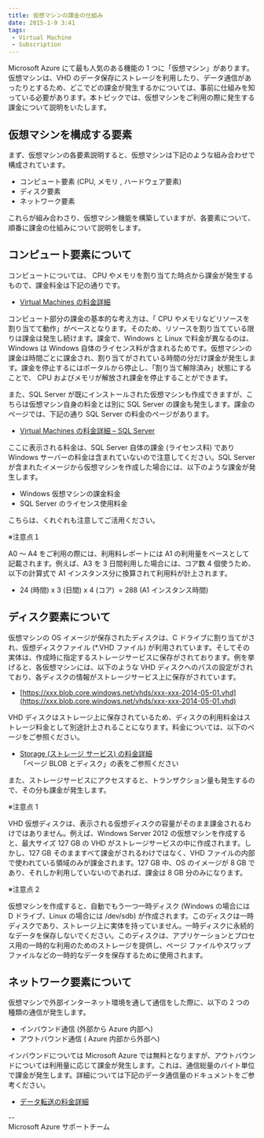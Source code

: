```yaml
---
title: 仮想マシンの課金の仕組み
date: 2015-1-9 3:41
tags:
 - Virtual Machine
 - Subscription
---
```

Microsoft Azure にて最も人気のある機能の 1 つに「仮想マシン」があります。仮想マシンは、VHD のデータ保存にストレージを利用したり、データ通信があったりとするため、どこでどの課金が発生するかについては、事前に仕組みを知っている必要があります。本トピックでは、仮想マシンをご利用の際に発生する課金について説明をいたします。

## 仮想マシンを構成する要素

まず、仮想マシンの各要素説明すると、仮想マシンは下記のような組み合わせで構成されています。

-   コンピュート要素 (CPU, メモリ , ハードウェア要素)
-   ディスク要素
-   ネットワーク要素

これらが組み合わさり、仮想マシン機能を構築していますが、各要素について、順番に課金の仕組みについて説明をします。

## コンピュート要素について

コンピュートについては、 CPU やメモリを割り当てた時点から課金が発生するもので、課金料金は下記の通りです。

-   [Virtual Machines の料金詳細](http://azure.microsoft.com/ja-jp/pricing/details/virtual-machines/)

コンピュート部分の課金の基本的な考え方は、「 CPU やメモリなどリソースを割り当てて動作」がベースとなります。そのため、リソースを割り当てている限りは課金は発生し続けます。課金で、Windows と Linux で料金が異なるのは、Windows は Windows 自体のライセンス料が含まれるためです。仮想マシンの課金は時間ごとに課金され、割り当てがされている時間の分だけ課金が発生します。課金を停止するにはポータルから停止し、「割り当て解除済み」状態にすることで、 CPU およびメモリが解放され課金を停止することができます。

また、SQL Server が既にインストールされた仮想マシンも作成できますが、こちらは仮想マシン自身の料金とは別に SQL Server の課金も発生します。課金のページでは、下記の通り SQL Server の料金のページがあります。

-   [Virtual Machines の料金詳細 – SQL Server](http://azure.microsoft.com/ja-jp/pricing/details/virtual-machines/#Sql)

ここに表示される料金は、SQL Server 自体の課金 (ライセンス料) であり Windows サーバーの料金は含まれていないので注意してください。SQL Server が含まれたイメージから仮想マシンを作成した場合には、以下のような課金が発生します。

-   Windows 仮想マシンの課金料金
-   SQL Server のライセンス使用料金

こちらは、くれぐれも注意してご活用ください。

※注意点１

A0 ～ A4 をご利用の際には、利用料レポートには A1 の利用量をベースとして記載されます。例えば、A3 を 3 日間利用した場合には、コア数 4 個使うため、以下の計算式で A1 インスタンス分に換算されて利用料が計上されます。

-   24 (時間) x 3 (日間) x 4 (コア)  = 288 (A1 インスタンス時間)

## ディスク要素について

仮想マシンの OS イメージが保存されたディスクは、C ドライブに割り当てがされ、仮想ディスクファイル (\*.VHD ファイル) が利用されています。そしてその実体は、作成時に指定するストレージサービスに保存がされております。例を挙げると、各仮想マシンには、以下のような VHD ディスクへのパスの設定がされており、各ディスクの情報がストレージサービス上に保存がされています。

-   [https://xxx.blob.core.windows.net/vhds/xxx-xxx-2014-05-01.vhd](https://xxx.blob.core.windows.net/vhds/xxx-xxx-2014-05-01.vhd)

VHD ディスクはストレージ上に保存されているため、ディスクの利用料金はストレージ料金として別途計上されることになります。料金については、以下のページをご参照ください。

-   [Storage (ストレージ サービス) の料金詳細](http://azure.microsoft.com/ja-jp/pricing/details/storage/)  
    「ページ BLOB とディスク」の表をご参照ください

また、ストレージサービスにアクセスすると、トランザクション量も発生するので、その分も課金が発生します。

※注意点 1

VHD 仮想ディスクは、表示される仮想ディスクの容量がそのまま課金されるわけではありません。例えば、Windows Server 2012 の仮想マシンを作成すると、最大サイズ 127 GB の VHD がストレージサービスの中に作成されます。しかし、127 GB そのまますべて課金がされるわけではなく、VHD ファイルの内部で使われている領域のみが課金されます。127 GB 中、OS のイメージが 8 GB であり、それしか利用していないのであれば、課金は 8 GB 分のみになります。

※注意点 2

仮想マシンを作成すると、自動でもう一つ一時ディスク (Windows の場合には D ドライブ、Linux の場合には /dev/sdb) が作成されます。このディスクは一時ディスクであり、ストレージ上に実体を持っていません。一時ディスクに永続的なデータを保存しないでください。このディスクは、アプリケーションとプロセス用の一時的な利用のためのストレージを提供し、ページ ファイルやスワップ ファイルなどの一時的なデータを保存するために使用されます。 


## ネットワーク要素について

仮想マシンで外部インターネット環境を通して通信をした際に、以下の 2 つの種類の通信が発生します。

-   インバウンド通信 (外部から Azure 内部へ)
-   アウトバウンド通信 ( Azure 内部から外部へ)

インバウンドについては Microsoft Azure では無料となりますが、アウトバウンドについては利用量に応じて課金が発生します。これは、通信総量のバイト単位で課金が発生します。詳細については下記のデータ通信量のドキュメントをご参考ください。

-   [データ転送の料金詳細](http://azure.microsoft.com/ja-jp/pricing/details/data-transfers/)

\--  
Microsoft Azure サポートチーム